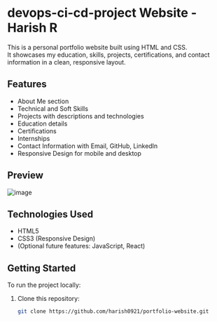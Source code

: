 # devops-ci-cd-project Website - Harish R

This is a personal portfolio website built using HTML and CSS.  
It showcases my education, skills, projects, certifications, and contact information in a clean, responsive layout.

## Features

- About Me section  
- Technical and Soft Skills  
- Projects with descriptions and technologies  
- Education details  
- Certifications  
- Internships  
- Contact Information with Email, GitHub, LinkedIn  
- Responsive Design for mobile and desktop

## Preview
![image](https://github.com/user-attachments/assets/9014be24-3815-4299-b3c8-628582e5dc87)


## Technologies Used

- HTML5  
- CSS3 (Responsive Design)  
- (Optional future features: JavaScript, React)

## Getting Started

To run the project locally:

1. Clone this repository:
   ```bash
   git clone https://github.com/harish0921/portfolio-website.git
